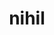 ---
title: nihil
meaning: nothing
ch: [four, mt, mt1thru4, ss, ss4]
pos: nouni
abbgender: (n.)
abbgender2: (neut.)
gender: (neuter)
declension: indecl
note: can be nominative or accusative
derivatives: annihilate, nihilist
six: y
---